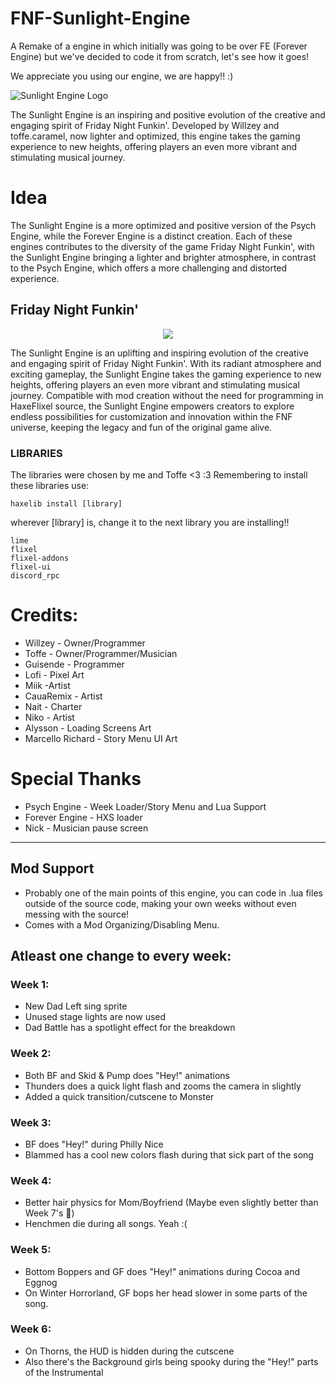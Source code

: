 # FNF-Sunlight-Engine
A Remake of a engine in which initially was going to be over FE (Forever Engine) but we've decided to code it from scratch, let's see how it goes!

We appreciate you using our engine, we are happy!! :)

![Sunlight Engine Logo](https://art.ngfiles.com/medium_views/5563000/5563765_619031_willzinhu_sunlightengine.7856f10b77a8e6aff49918f3dd8f0846.webp?f1711488491)

The Sunlight Engine is an inspiring and positive evolution of the creative and engaging spirit of Friday Night Funkin'. Developed by Willzey and toffe.caramel, now lighter and optimized, this engine takes the gaming experience to new heights, offering players an even more vibrant and stimulating musical journey.

# Idea
The Sunlight Engine is a more optimized and positive version of the Psych Engine, while the Forever Engine is a distinct creation. Each of these engines contributes to the diversity of the game Friday Night Funkin', with the Sunlight Engine bringing a lighter and brighter atmosphere, in contrast to the Psych Engine, which offers a more challenging and distorted experience.

## Friday Night Funkin'

<p align="center">
<img src="https://art.ngfiles.com/images/5564000/5564684_620407_willzinhu_untitled-5564684.3549f64615d882d7d0e76e61446f29a4.webp?f1711513935">
</p>

The Sunlight Engine is an uplifting and inspiring evolution of the creative and engaging spirit of Friday Night Funkin'. With its radiant atmosphere and exciting gameplay, the Sunlight Engine takes the gaming experience to new heights, offering players an even more vibrant and stimulating musical journey. Compatible with mod creation without the need for programming in HaxeFlixel source, the Sunlight Engine empowers creators to explore endless possibilities for customization and innovation within the FNF universe, keeping the legacy and fun of the original game alive.

### LIBRARIES
The libraries were chosen by me and Toffe <3 :3
Remembering to install these libraries use: 
```
haxelib install [library]
```
wherever [library] is, change it to the next library you are installing!!
```
lime
flixel
flixel-addons
flixel-ui
discord_rpc 
```

# Credits:
* Willzey - Owner/Programmer
* Toffe - Owner/Programmer/Musician
* Guisende - Programmer
* Lofi - Pixel Art
* Miik -Artist
* CauaRemix - Artist
* Nait - Charter
* Niko - Artist
* Alysson - Loading Screens Art
* Marcello Richard - Story Menu UI Art

# Special Thanks
* Psych Engine - Week Loader/Story Menu and Lua Support
* Forever Engine - HXS loader
* Nick - Musician pause screen

_____________________________________

## Mod Support

* Probably one of the main points of this engine, you can code in .lua files outside of the source code, making your own weeks without even messing with the source!
* Comes with a Mod Organizing/Disabling Menu.


## Atleast one change to every week:

### Week 1:
  * New Dad Left sing sprite
  * Unused stage lights are now used
  * Dad Battle has a spotlight effect for the breakdown
### Week 2:
  * Both BF and Skid & Pump does "Hey!" animations
  * Thunders does a quick light flash and zooms the camera in slightly
  * Added a quick transition/cutscene to Monster
### Week 3:
  * BF does "Hey!" during Philly Nice
  * Blammed has a cool new colors flash during that sick part of the song
### Week 4:
  * Better hair physics for Mom/Boyfriend (Maybe even slightly better than Week 7's :eyes:)
  * Henchmen die during all songs. Yeah :(
### Week 5:
  * Bottom Boppers and GF does "Hey!" animations during Cocoa and Eggnog
  * On Winter Horrorland, GF bops her head slower in some parts of the song.
### Week 6:
  * On Thorns, the HUD is hidden during the cutscene
  * Also there's the Background girls being spooky during the "Hey!" parts of the Instrumental
